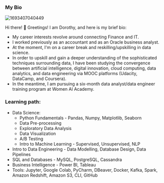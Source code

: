 ### My Bio
![1693407040449](https://github.com/DSKunth/DSKunth/assets/98457852/b7162dc1-4d51-4925-a5e7-8133b34526ab)

Hi there! 👋 Greetings! I am Dorothy, and here is my brief bio:
- My career interests revolve around connecting Finance and IT. 
- I worked previously as an accountant and as an Oracle business analyst.
- At the moment, I'm on a career break and reskilling/upskilling in data science.
- In order to upskill and gain a deeper understanding of the sophisticated techniques surrounding data, I have been studying the convergence between artificial intelligence, digital innovation, cloud computing, data analytics, and data engineering via MOOC platforms (Udacity, DataCamp, and Coursera).
- In the meantime, I am pursuing a six-month data analyst/data engineer training program at Women AI Academy.

### Learning path:
  - Data Science:
      - Python Fundamentals - Pandas, Numpy, Matplotlib, Seaborn
      - Data Pre-processing
      - Exploratory Data Analysis
      - Data Visualization
      - A/B Testing
      - Intro to Machine Learning - Supervised, Unsupervised, NLP
  - Intro to Data Engineering - Data Modelling, Database Design, Data Pipelines
  - SQL and Databases - MySQL, PostgreSQL, Cassandra
  - Business Intelligence - Power BI, Tableau
  - Tools: Jupyter, Google Colab, PyCharm, DBeaver, Docker, Kafka, Spark, Amazon Redshift, Amazon S3, CLI, GitHub
  
